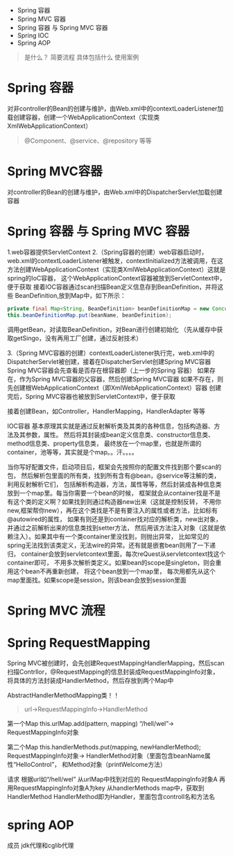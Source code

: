 * Spring 容器
* Spring MVC 容器
* Spring 容器 与 Spring MVC 容器
* Spring IOC
* Spring AOP


> 是什么？
简要流程
具体包括什么
使用案例

# Spring 容器
对非controller的Bean的创建与维护，由Web.xml中的contextLoaderListener加载创建容器，创建一个WebApplicationContext（实现类XmlWebApplicationContext）
>@Component、@service、@repository 等等

# Spring MVC容器
对controller的Bean的创建与维护，由Web.xml中的DispatcherServlet加载创建容器

# Spring 容器 与 Spring MVC 容器
1.web容器提供ServletContext
2.（Spring容器的创建）web容器启动时，web.xml的contextLoaderListener被触发，contextInitialized方法被调用，在这方法创建WebApplicationContext（实现类XmlWebApplicationContext）这就是spring的IoC容器，
这个WebApplicationContext容器被放到ServletContext中，便于获取
接着IOC容器通过scan扫描Bean定义信息存到BeanDefinition，并将这些
BeanDefinition,放到Map中，如下所示：

```java
private final Map<String, BeanDefinition> beanDefinitionMap = new ConcurrentHashMap<String, BeanDefinition>();
this.beanDefinitionMap.put(beanName, beanDefinition); 
```
调用getBean，对读取BeanDefinition，对Bean进行创建初始化
（先从缓存中获取getSingo，没有再用工厂创建，通过反射技术）

3.（Spring MVC容器的创建）contextLoaderListener执行完，web.xml中的DispatcherServlet被创建，接着在DispatcherServlet创建Spring MVC容器
Spring MVC容器会先查看是否存在根容器即（上一步的Spring 容器）
如果存在，作为Spring MVC容器的父容器，然后创建Spring MVC容器
如果不存在，则先创建根WebApplicationContext（即XmlWebApplicationContext）容器
创建完后，Spring MVC容器也被放到ServletContext中，便于获取

接着创建Bean，如Controller，HandlerMapping，HandlerAdapter
等等


IOC容器
基本原理其实就是通过反射解析类及其类的各种信息，包括构造器、方法及其参数，属性。
然后将其封装成bean定义信息类、constructor信息类、method信息类、property信息类，
最终放在一个map里，也就是所谓的container，池等等，其实就是个map。。汗。。。。

当你写好配置文件，启动项目后，框架会先按照你的配置文件找到那个要scan的包，
然后解析包里面的所有类，找到所有含有@bean，@service等注解的类，利用反射解析它们，
包括解析构造器，方法，属性等等，然后封装成各种信息类放到一个map里。每当你需要一个bean的时候，
框架就会从container找是不是有这个类的定义啊？如果找到则通过构造器new出来（这就是控制反转，
不用你new,框架帮你new），再在这个类找是不是有要注入的属性或者方法，比如标有@autowired的属性，
如果有则还是到container找对应的解析类，new出对象，并通过之前解析出来的信息类找到setter方法，
然后用该方法注入对象（这就是依赖注入）。如果其中有一个类container里没找到，则抛出异常，
比如常见的spring无法找到该类定义，无法wire的异常。还有就是嵌套bean则用了一下递归，
container会放到servletcontext里面，每次reQuest从servletcontext找这个container即可，
不用多次解析类定义。如果bean的scope是singleton，则会重用这个bean不再重新创建，
将这个bean放到一个map里，
每次用都先从这个map里面找。如果scope是session，则该bean会放到session里面

# Spring MVC 流程

# Spring RequestMapping
Spring MVC被创建时，会先创建RequestMappingHandlerMapping，然后scan扫描Contrllor，@RequestMapping的信息封装成RequestMappingInfo对象，
将具体的方法封装成HandlerMethod，然后存放到两个Map中

AbstractHandlerMethodMapping类！！

> url->RequestMappingInfo->HandlerMethod

第一个Map
this.urlMap.add(pattern, mapping)
“/hell/wel”-> RequestMappingInfo对象


第二个Map
this.handlerMethods.put(mapping, newHandlerMethod);
RequestMappingInfo对象-> HandlerMethod对象（里面包含beanName属性“HelloControl”，
和Method对象（printWelcome方法）


请求 根据url如“/hell/wel” 从urlMap中找到对应的 RequestMappingInfo对象A
再用RequestMappingInfo对象A为key 从handlerMethods map中，获取到HandlerMethod
HandlerMethod即为Handler，里面包含controll名和方法名


# spring AOP
成员
jdk代理和cglib代理



